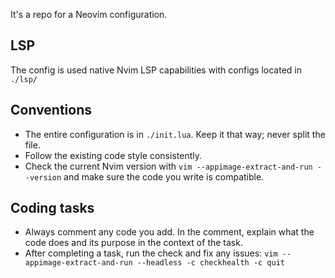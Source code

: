 It's a repo for a Neovim configuration.

## LSP

The config is used native Nvim LSP capabilities with configs located in `./lsp/`

## Conventions

- The entire configuration is in `./init.lua`. Keep it that way; never split the
  file.
- Follow the existing code style consistently.
- Check the current Nvim version with `vim --appimage-extract-and-run --version`
  and make sure the code you write is compatible.

## Coding tasks

- Always comment any code you add. In the comment, explain what the code does
  and its purpose in the context of the task.
- After completing a task, run the check and fix any issues:
  `vim --appimage-extract-and-run --headless -c checkhealth -c quit`
